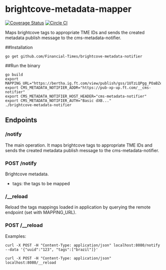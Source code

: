 # brightcove-metadata-mapper
[![Coverage Status](https://coveralls.io/repos/github/Financial-Times/brightcove-metadata-notifier/badge.svg?branch=master)](https://coveralls.io/github/Financial-Times/brightcove-metadata-notifier?branch=master)
[![Circle CI](https://circleci.com/gh/Financial-Times/brightcove-metadata-notifier/tree/master.png?style=shield)](https://circleci.com/gh/Financial-Times/brightcove-metadata-notifier/tree/master)

Maps brightcove tags to appropriate TME IDs and sends the created metadata publish message to the cms-metadata-notifier.

##Installation

`go get github.com/Financial-Times/brightcove-metadata-notifier`

##Run the binary

```
go build
export MAPPING_URL="https://bertha.ig.ft.com/view/publish/gss/1UTzLQPgg_POaBZeOfAQoxY5YmjKxMqdP9O9oa_Fto9s/mappings"
export CMS_METADATA_NOTIFIER_ADDR="https://pub-xp-up.ft.com/__cms-notifier"
export CMS_METADATA_NOTIFIER_HOST_HEADER="cms-metadata-notifier"
export CMS_METADATA_NOTIFIER_AUTH="Basic dXB..."
./brightcove-metadata-notifier
```

## Endpoints

### /notify

The main operation. It maps brightcove tags to appropriate TME IDs and sends the created metadata publish message to the cms-metadata-notifier.

### POST /notify

Brightcove metadata.
* tags: the tags to be mapped

### /__reload

Reload the tags mappings loaded in application by querying the remote endpoint (set with MAPPING_URL).

### POST /__reload

Examples:
```
curl -X POST -H "Content-Type: application/json" localhost:8080/notify --data '{"uuid":"123", "tags":["brazil"]}'

curl -X POST -H "Content-Type: application/json" localhost:8080/__reload
```